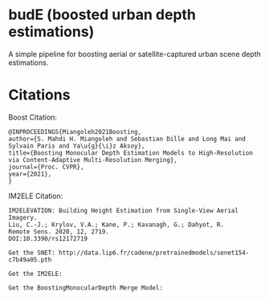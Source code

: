 # budE (boosted urban depth estimations)
A simple pipeline for boosting aerial or satellite-captured urban scene depth estimations.

# Citations
Boost Citation:
```
@INPROCEEDINGS{Miangoleh2021Boosting,
author={S. Mahdi H. Miangoleh and Sebastian Dille and Long Mai and Sylvain Paris and Ya\u{g}{\i}z Aksoy},
title={Boosting Monocular Depth Estimation Models to High-Resolution via Content-Adaptive Multi-Resolution Merging},
journal={Proc. CVPR},
year={2021},
}
```

IM2ELE Citation:
```
IM2ELEVATION: Building Height Estimation from Single-View Aerial Imagery. 
Liu, C.-J.; Krylov, V.A.; Kane, P.; Kavanagh, G.; Dahyot, R. 
Remote Sens. 2020, 12, 2719.
DOI:10.3390/rs12172719

Get the SNET: http://data.lip6.fr/cadene/pretrainedmodels/senet154-c7b49a05.pth

Get the IM2ELE:

Get the BoostingMonocularDepth Merge Model: 
